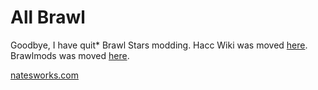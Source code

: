 # All Brawl

Goodbye, I have quit\* Brawl Stars modding.
Hacc Wiki was moved [here](https://github.com/natesworks/haccwiki).
Brawlmods was moved [here](https://github.com/natesworks/brawlmods).

[natesworks.com](https://natesworks.com)
